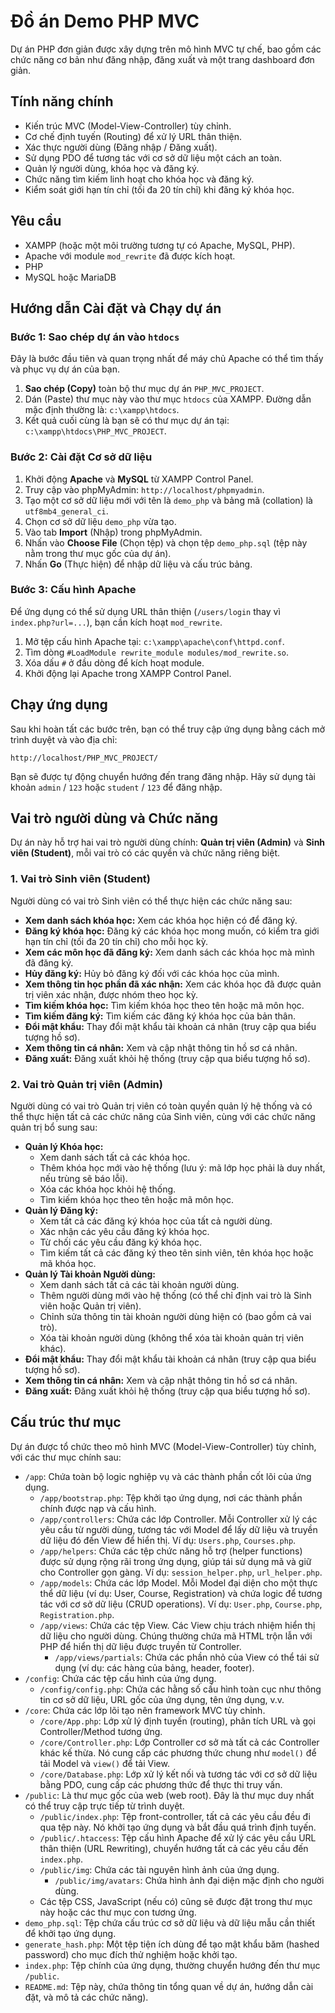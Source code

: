 # Đồ án Demo PHP MVC

Dự án PHP đơn giản được xây dựng trên mô hình MVC tự chế, bao gồm các chức năng cơ bản như đăng nhập, đăng xuất và một trang dashboard đơn giản.

## Tính năng chính

-   Kiến trúc MVC (Model-View-Controller) tùy chỉnh.
-   Cơ chế định tuyến (Routing) để xử lý URL thân thiện.
-   Xác thực người dùng (Đăng nhập / Đăng xuất).
-   Sử dụng PDO để tương tác với cơ sở dữ liệu một cách an toàn.
-   Quản lý người dùng, khóa học và đăng ký.
-   Chức năng tìm kiếm linh hoạt cho khóa học và đăng ký.
-   Kiểm soát giới hạn tín chỉ (tối đa 20 tín chỉ) khi đăng ký khóa học.

## Yêu cầu

-   XAMPP (hoặc một môi trường tương tự có Apache, MySQL, PHP).
-   Apache với module `mod_rewrite` đã được kích hoạt.
-   PHP
-   MySQL hoặc MariaDB

## Hướng dẫn Cài đặt và Chạy dự án

### Bước 1: Sao chép dự án vào `htdocs`

Đây là bước đầu tiên và quan trọng nhất để máy chủ Apache có thể tìm thấy và phục vụ dự án của bạn.

1.  **Sao chép (Copy)** toàn bộ thư mục dự án `PHP_MVC_PROJECT`.
2.  Dán (Paste) thư mục này vào thư mục `htdocs` của XAMPP. Đường dẫn mặc định thường là: `c:\xampp\htdocs`.
3.  Kết quả cuối cùng là bạn sẽ có thư mục dự án tại: `c:\xampp\htdocs\PHP_MVC_PROJECT`.

### Bước 2: Cài đặt Cơ sở dữ liệu

1.  Khởi động **Apache** và **MySQL** từ XAMPP Control Panel.
2.  Truy cập vào phpMyAdmin: `http://localhost/phpmyadmin`.
3.  Tạo một cơ sở dữ liệu mới với tên là `demo_php` và bảng mã (collation) là `utf8mb4_general_ci`.
4.  Chọn cơ sở dữ liệu `demo_php` vừa tạo.
5.  Vào tab **Import** (Nhập) trong phpMyAdmin.
6.  Nhấn vào **Choose File** (Chọn tệp) và chọn tệp `demo_php.sql` (tệp này nằm trong thư mục gốc của dự án).
7.  Nhấn **Go** (Thực hiện) để nhập dữ liệu và cấu trúc bảng.

### Bước 3: Cấu hình Apache

Để ứng dụng có thể sử dụng URL thân thiện (`/users/login` thay vì `index.php?url=...`), bạn cần kích hoạt `mod_rewrite`.

1.  Mở tệp cấu hình Apache tại: `c:\xampp\apache\conf\httpd.conf`.
2.  Tìm dòng `#LoadModule rewrite_module modules/mod_rewrite.so`.
3.  Xóa dấu `#` ở đầu dòng để kích hoạt module.
4.  Khởi động lại Apache trong XAMPP Control Panel.

## Chạy ứng dụng

Sau khi hoàn tất các bước trên, bạn có thể truy cập ứng dụng bằng cách mở trình duyệt và vào địa chỉ:

```
http://localhost/PHP_MVC_PROJECT/
```

Bạn sẽ được tự động chuyển hướng đến trang đăng nhập. Hãy sử dụng tài khoản `admin` / `123` hoặc `student` / `123` để đăng nhập.

## Vai trò người dùng và Chức năng

Dự án này hỗ trợ hai vai trò người dùng chính: **Quản trị viên (Admin)** và **Sinh viên (Student)**, mỗi vai trò có các quyền và chức năng riêng biệt.

### 1. Vai trò Sinh viên (Student)

Người dùng có vai trò Sinh viên có thể thực hiện các chức năng sau:

*   **Xem danh sách khóa học:** Xem các khóa học hiện có để đăng ký.
*   **Đăng ký khóa học:** Đăng ký các khóa học mong muốn, có kiểm tra giới hạn tín chỉ (tối đa 20 tín chỉ) cho mỗi học kỳ.
*   **Xem các môn học đã đăng ký:** Xem danh sách các khóa học mà mình đã đăng ký.
*   **Hủy đăng ký:** Hủy bỏ đăng ký đối với các khóa học của mình.
*   **Xem thông tin học phần đã xác nhận:** Xem các khóa học đã được quản trị viên xác nhận, được nhóm theo học kỳ.
*   **Tìm kiếm khóa học:** Tìm kiếm khóa học theo tên hoặc mã môn học.
*   **Tìm kiếm đăng ký:** Tìm kiếm các đăng ký khóa học của bản thân.
*   **Đổi mật khẩu:** Thay đổi mật khẩu tài khoản cá nhân (truy cập qua biểu tượng hồ sơ).
*   **Xem thông tin cá nhân:** Xem và cập nhật thông tin hồ sơ cá nhân.
*   **Đăng xuất:** Đăng xuất khỏi hệ thống (truy cập qua biểu tượng hồ sơ).

### 2. Vai trò Quản trị viên (Admin)

Người dùng có vai trò Quản trị viên có toàn quyền quản lý hệ thống và có thể thực hiện tất cả các chức năng của Sinh viên, cùng với các chức năng quản trị bổ sung sau:

*   **Quản lý Khóa học:**
    *   Xem danh sách tất cả các khóa học.
    *   Thêm khóa học mới vào hệ thống (lưu ý: mã lớp học phải là duy nhất, nếu trùng sẽ báo lỗi).
    *   Xóa các khóa học khỏi hệ thống.
    *   Tìm kiếm khóa học theo tên hoặc mã môn học.
*   **Quản lý Đăng ký:**
    *   Xem tất cả các đăng ký khóa học của tất cả người dùng.
    *   Xác nhận các yêu cầu đăng ký khóa học.
    *   Từ chối các yêu cầu đăng ký khóa học.
    *   Tìm kiếm tất cả các đăng ký theo tên sinh viên, tên khóa học hoặc mã khóa học.
*   **Quản lý Tài khoản Người dùng:**
    *   Xem danh sách tất cả các tài khoản người dùng.
    *   Thêm người dùng mới vào hệ thống (có thể chỉ định vai trò là Sinh viên hoặc Quản trị viên).
    *   Chỉnh sửa thông tin tài khoản người dùng hiện có (bao gồm cả vai trò).
    *   Xóa tài khoản người dùng (không thể xóa tài khoản quản trị viên khác).
*   **Đổi mật khẩu:** Thay đổi mật khẩu tài khoản cá nhân (truy cập qua biểu tượng hồ sơ).
*   **Xem thông tin cá nhân:** Xem và cập nhật thông tin hồ sơ cá nhân.
*   **Đăng xuất:** Đăng xuất khỏi hệ thống (truy cập qua biểu tượng hồ sơ).

## Cấu trúc thư mục

Dự án được tổ chức theo mô hình MVC (Model-View-Controller) tùy chỉnh, với các thư mục chính sau:

-   `/app`: Chứa toàn bộ logic nghiệp vụ và các thành phần cốt lõi của ứng dụng.
    -   `/app/bootstrap.php`: Tệp khởi tạo ứng dụng, nơi các thành phần chính được nạp và cấu hình.
    -   `/app/controllers`: Chứa các lớp Controller. Mỗi Controller xử lý các yêu cầu từ người dùng, tương tác với Model để lấy dữ liệu và truyền dữ liệu đó đến View để hiển thị. Ví dụ: `Users.php`, `Courses.php`.
    -   `/app/helpers`: Chứa các tệp chức năng hỗ trợ (helper functions) được sử dụng rộng rãi trong ứng dụng, giúp tái sử dụng mã và giữ cho Controller gọn gàng. Ví dụ: `session_helper.php`, `url_helper.php`.
    -   `/app/models`: Chứa các lớp Model. Mỗi Model đại diện cho một thực thể dữ liệu (ví dụ: User, Course, Registration) và chứa logic để tương tác với cơ sở dữ liệu (CRUD operations). Ví dụ: `User.php`, `Course.php`, `Registration.php`.
    -   `/app/views`: Chứa các tệp View. Các View chịu trách nhiệm hiển thị dữ liệu cho người dùng. Chúng thường chứa mã HTML trộn lẫn với PHP để hiển thị dữ liệu được truyền từ Controller.
        -   `/app/views/partials`: Chứa các phần nhỏ của View có thể tái sử dụng (ví dụ: các hàng của bảng, header, footer).
-   `/config`: Chứa các tệp cấu hình của ứng dụng.
    -   `/config/config.php`: Chứa các hằng số cấu hình toàn cục như thông tin cơ sở dữ liệu, URL gốc của ứng dụng, tên ứng dụng, v.v.
-   `/core`: Chứa các lớp lõi tạo nên framework MVC tùy chỉnh.
    -   `/core/App.php`: Lớp xử lý định tuyến (routing), phân tích URL và gọi Controller/Method tương ứng.
    -   `/core/Controller.php`: Lớp Controller cơ sở mà tất cả các Controller khác kế thừa. Nó cung cấp các phương thức chung như `model()` để tải Model và `view()` để tải View.
    -   `/core/Database.php`: Lớp xử lý kết nối và tương tác với cơ sở dữ liệu bằng PDO, cung cấp các phương thức để thực thi truy vấn.
-   `/public`: Là thư mục gốc của web (web root). Đây là thư mục duy nhất có thể truy cập trực tiếp từ trình duyệt.
    -   `/public/index.php`: Tệp front-controller, tất cả các yêu cầu đều đi qua tệp này. Nó khởi tạo ứng dụng và bắt đầu quá trình định tuyến.
    -   `/public/.htaccess`: Tệp cấu hình Apache để xử lý các yêu cầu URL thân thiện (URL Rewriting), chuyển hướng tất cả các yêu cầu đến `index.php`.
    -   `/public/img`: Chứa các tài nguyên hình ảnh của ứng dụng.
        -   `/public/img/avatars`: Chứa hình ảnh đại diện mặc định cho người dùng.
    -   Các tệp CSS, JavaScript (nếu có) cũng sẽ được đặt trong thư mục này hoặc các thư mục con tương ứng.
-   `demo_php.sql`: Tệp chứa cấu trúc cơ sở dữ liệu và dữ liệu mẫu cần thiết để khởi tạo ứng dụng.
-   `generate_hash.php`: Một tệp tiện ích dùng để tạo mật khẩu băm (hashed password) cho mục đích thử nghiệm hoặc khởi tạo.
-   `index.php`: Tệp chính của ứng dụng, thường chuyển hướng đến thư mục `/public`.
-   `README.md`: Tệp này, chứa thông tin tổng quan về dự án, hướng dẫn cài đặt, và mô tả các chức năng).